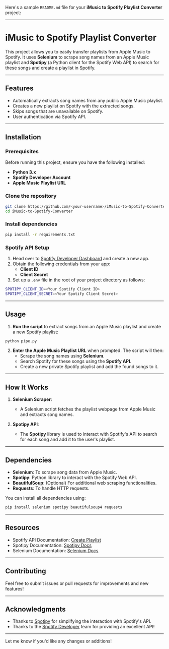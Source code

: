 Here's a sample `README.md` file for your **iMusic to Spotify Playlist Converter** project:

---

# iMusic to Spotify Playlist Converter

This project allows you to easily transfer playlists from Apple Music to Spotify. It uses **Selenium** to scrape song names from an Apple Music playlist and **Spotipy** (a Python client for the Spotify Web API) to search for these songs and create a playlist in Spotify.

---

## Features

- Automatically extracts song names from any public Apple Music playlist.
- Creates a new playlist on Spotify with the extracted songs.
- Skips songs that are unavailable on Spotify.
- User authentication via Spotify API.

---

## Installation

### Prerequisites

Before running this project, ensure you have the following installed:

- **Python 3.x**
- **Spotify Developer Account**
- **Apple Music Playlist URL**

### Clone the repository

```bash
git clone https://github.com/<your-username>/iMusic-to-Spotify-Converter.git
cd iMusic-to-Spotify-Converter
```

### Install dependencies

```bash
pip install -r requirements.txt
```

### Spotify API Setup

1. Head over to [Spotify Developer Dashboard](https://developer.spotify.com/dashboard/login) and create a new app.
2. Obtain the following credentials from your app:
   - **Client ID**
   - **Client Secret**
3. Set up a `.env` file in the root of your project directory as follows:

```bash
SPOTIPY_CLIENT_ID=<Your Spotify Client ID>
SPOTIPY_CLIENT_SECRET=<Your Spotify Client Secret>
```

---

## Usage

1. **Run the script** to extract songs from an Apple Music playlist and create a new Spotify playlist:

```bash
python pipe.py
```

2. **Enter the Apple Music Playlist URL** when prompted. The script will then:
   - Scrape the song names using **Selenium**.
   - Search Spotify for these songs using the **Spotify API**.
   - Create a new private Spotify playlist and add the found songs to it.

---

## How It Works

1. **Selenium Scraper**:

   - A Selenium script fetches the playlist webpage from Apple Music and extracts song names.

2. **Spotipy API**:
   - The **Spotipy** library is used to interact with Spotify's API to search for each song and add it to the user's playlist.

---

## Dependencies

- **Selenium**: To scrape song data from Apple Music.
- **Spotipy**: Python library to interact with the Spotify Web API.
- **BeautifulSoup**: (Optional) For additional web scraping functionalities.
- **Requests**: To handle HTTP requests.

You can install all dependencies using:

```bash
pip install selenium spotipy beautifulsoup4 requests
```

---

## Resources

- Spotify API Documentation: [Create Playlist](https://developer.spotify.com/documentation/web-api/reference/create-playlist)
- Spotipy Documentation: [Spotipy Docs](https://spotipy.readthedocs.io/en/2.24.0/)
- Selenium Documentation: [Selenium Docs](https://www.selenium.dev/documentation/)

---

## Contributing

Feel free to submit issues or pull requests for improvements and new features!

---

## Acknowledgments

- Thanks to [Spotipy](https://spotipy.readthedocs.io/en/2.24.0/) for simplifying the interaction with Spotify's API.
- Thanks to the [Spotify Developer](https://developer.spotify.com) team for providing an excellent API!

---

Let me know if you'd like any changes or additions!
